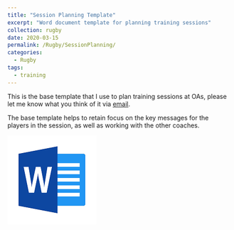 ```yaml
---
title: "Session Planning Template"
excerpt: "Word document template for planning training sessions"
collection: rugby
date: 2020-03-15
permalink: /Rugby/SessionPlanning/
categories:
  - Rugby
tags:
  - training
---
```


This is the base template that I use to plan training sessions at OAs, please let me know what you think of it via [email](mailto:chambersrugby@gmail.com).

The base template helps to retain focus on the key messages for the players in the session, as well as working with the other coaches.

[![Session Planner Template](/images/word_doc.png)](/files/Rugby%20Session%20Planner.docx)
